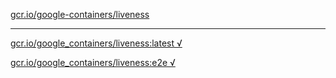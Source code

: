 [gcr.io/google-containers/liveness](https://hub.docker.com/r/abcz/liveness/tags/) 

----
[gcr.io/google_containers/liveness:latest √](https://hub.docker.com/r/abcz/liveness/tags/)

[gcr.io/google_containers/liveness:e2e √](https://hub.docker.com/r/abcz/liveness/tags/)

